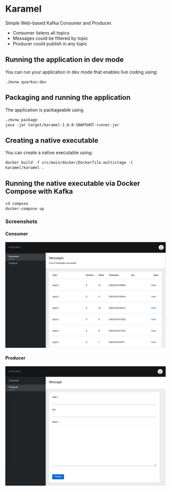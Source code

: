 # Karamel

Simple Web-based Kafka Consumer and Producer.

- Consumer listens all topics
- Messages could be filtered by topic
- Producer could publish in any topic

## Running the application in dev mode

You can run your application in dev mode that enables live coding using:
```
./mvnw quarkus:dev
```

## Packaging and running the application

The application is packageable using 
```
./mvnw package
java -jar target/karamel-1.0.0-SNAPSHOT-runner.jar
```

## Creating a native executable

You can create a native executable using: 
```
docker build -f src/main/docker/Dockerfile.multistage -t karamel/karamel .
```

## Running the native executable via Docker Compose with Kafka

```
cd compose
docker-compose up
```

### Screenshots
#### Consumer
![Screenshot](docs/img/consumer.png)

#### Producer
![Screenshot](docs/img/producer.png)
